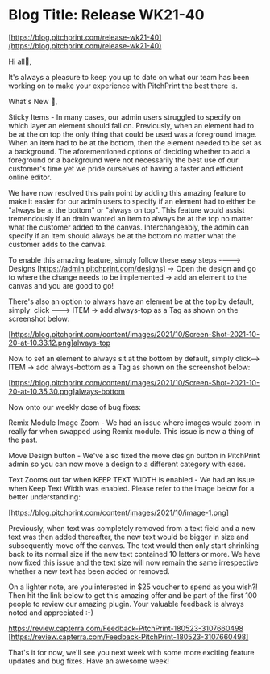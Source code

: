 # **Blog Title**: Release WK21-40

[https://blog.pitchprint.com/release-wk21-40](https://blog.pitchprint.com/release-wk21-40)

Hi all👋,

It's always a pleasure to keep you up to date on what our team has been working on to make your experience with PitchPrint the best there
is.

What's New 🚀,

Sticky Items - In many cases, our admin users struggled to specify on which layer an element should fall on. Previously, when an element had
to be at the on top the only thing that could be used was a foreground image. When an item had to be at the bottom, then the element needed
to be set as a background. The aforementioned options of deciding whether to add a foreground or a background were not necessarily the best
use of our customer's time yet we pride ourselves of having a faster and efficient online editor.

We have now resolved this pain point by adding this amazing feature to make it easier for our admin users to specify if an element had to
either be "always be at the bottom" or "always on top". This feature would assist tremendously if an dmin wanted an item to always be at the
top no matter what the customer added to the canvas. Interchangeably, the admin can specify if an item should always be at the bottom no
matter what the customer adds to the canvas.

To enable this amazing feature, simply follow these easy steps ----> Designs [https://admin.pitchprint.com/designs] -> Open the design and
go to where the change needs to be implemented -> add an element to the canvas and you are good to go!

There's also an option to always have an element be at the top by default, simply  click ---> ITEM -> add always-top as a Tag as shown on
the screenshot below:

[https://blog.pitchprint.com/content/images/2021/10/Screen-Shot-2021-10-20-at-10.33.12.png]always-top

Now to set an element to always sit at the bottom by default, simply click-—> ITEM -> add always-bottom as a Tag as shown on the screenshot
below:

[https://blog.pitchprint.com/content/images/2021/10/Screen-Shot-2021-10-20-at-10.35.30.png]always-bottom

Now onto our weekly dose of bug fixes:

Remix Module Image Zoom - We had an issue where images would zoom in really far when swapped using Remix module. This issue is now a thing
of the past.

Move Design button - We've also fixed the move design button in PitchPrint admin so you can now move a design to a different category with
ease.

Text Zooms out far when KEEP TEXT WIDTH is enabled - We had an issue when Keep Text Width was enabled. Please refer to the image below for a
better understanding:

[https://blog.pitchprint.com/content/images/2021/10/image-1.png]

Previously, when text was completely removed from a text field and a new text was then added thereafter, the new text would be bigger in
size and subsequently move off the canvas. The text would then only start shrinking back to its normal size if the new text contained 10
letters or more. We have now fixed this issue and the text size will now remain the same irrespective whether a new text has been added or
removed.

On a lighter note, are you interested in $25 voucher to spend as you wish?! Then hit the link below to get this amazing offer and be part of
the first 100 people to review our amazing plugin. Your valuable feedback is always noted and appreciated :-)

https://review.capterra.com/Feedback-PitchPrint-180523-3107660498 [https://review.capterra.com/Feedback-PitchPrint-180523-3107660498]

That's it for now, we'll see you next week with some more exciting feature updates and bug fixes. Have an awesome week!

